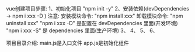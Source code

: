 vue创建项目步骤:
    1、初始化项目   "npm init -y"
    2、安装依赖(devDependencies -> npm i xxx -D )
        注意: 
        安装模块命令: "npm install xxx" 
        卸载模块命令: "npm uninstall xxx"
        "npm i xxx -D" 是配置在 devDependencies 里面(开发环境)
        "npm i xxx -S" 是 dependencies 里面(生产环境)
    3、
    4、
    5、
    6、


项目目录介绍:
    main.js是入口文件
    app.js是初始化组件
